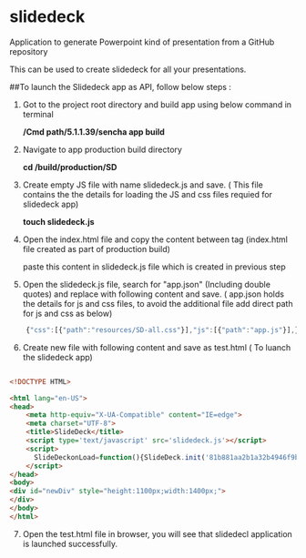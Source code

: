 # slidedeck
Application to generate Powerpoint kind of presentation from a GitHub repository

This can be used to create slidedeck for all your presentations.


##To launch the Slidedeck app as API, follow below steps :

1. Got to the project root directory and build app using below command in terminal

	**/Cmd path/5.1.1.39/sencha app build**
	
2. Navigate to app production build directory

	**cd <app root directory>/build/production/SD**
	
3. Create empty JS file with name slidedeck.js and save. ( This file contains the the details for loading the JS and css files requied for slidedeck app) 
	
	**touch slidedeck.js**
	
4. Open the index.html file and copy the content between tag (index.html file created as part of production build)

	**<script type="text/javascript"> ...... </script>**
	
	paste this content in slidedeck.js file which is created in previous step
	
5. Open the slidedeck.js file, search for "app.json" (Including double quotes) and replace with following content and save. ( app.json holds the details for js and css files, to avoid the additional file add direct path for js and css as below)

```javascript
	{"css":[{"path":"resources/SD-all.css"}],"js":[{"path":"app.js"}],}
```	
6. Create new file with following content and save as test.html ( To luanch the slidedeck app)

```html

<!DOCTYPE HTML>

<html lang="en-US">
<head>
    <meta http-equiv="X-UA-Compatible" content="IE=edge">
    <meta charset="UTF-8">
    <title>SlideDeck</title>	
	<script type='text/javascript' src='slidedeck.js'></script>
	<script>  
	  SlideDeckonLoad=function(){SlideDeck.init('81b881aa2b1a32b4946f9b8d2972bbfd23822cca','ajit-kumar-azad','training','newDiv');};
	</script>
</head>
<body> 
<div id="newDiv" style="height:1100px;width:1400px;">
</div>
</body>
</html>
```


7. Open the test.html file in browser, you will see that slidedecl application is launched successfully.
